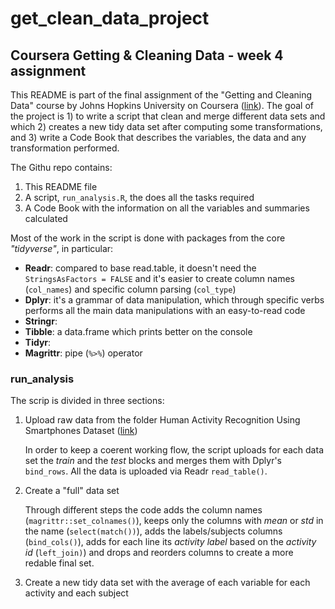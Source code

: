 # get_clean_data_project
## Coursera Getting &amp; Cleaning Data - week 4 assignment

This README is part of the final assignment of the "Getting and Cleaning Data" course by Johns Hopkins University on Coursera ([link](https://www.coursera.org/learn/data-cleaning/peer/FIZtT/getting-and-cleaning-data-course-project)).
The goal of the project is 1) to write a script that clean and merge different data sets and which 2) creates a new tidy data set after computing some transformations, and 3) write a Code Book that describes the variables, the data and any transformation performed.

The Githu repo contains:
1. This README file
2. A script, `run_analysis.R`, the does all the tasks required
3. A Code Book with the information on all the variables and summaries calculated

Most of the work in the script is done with packages from the core *"tidyverse"*, in particular:
- **Readr**: compared to base read.table, it doesn't need the `StringsAsFactors = FALSE` and it's easier to create column names (`col_names`) and specific column parsing (`col_type`)
- **Dplyr**: it's a grammar of data manipulation, which through specific verbs performs all the main data manipulations with an easy-to-read code
- **Stringr**:
- **Tibble**: a data.frame which prints better on the console
- **Tidyr**:
- **Magrittr**: pipe (`%>%`) operator

### run_analysis
The scrip is divided in three sections:
1. Upload raw data from the folder Human Activity Recognition Using Smartphones Dataset ([link](https://d396qusza40orc.cloudfront.net/getdata%2Fprojectfiles%2FUCI%20HAR%20Dataset.zip))
    
    In order to keep a coerent working flow, the script uploads for each data set the *train* and the *test* blocks and merges them  with Dplyr's `bind_rows`. All the data is uploaded via Readr `read_table()`.
    
2. Create a "full" data set

    Through different steps the code adds the column names (`magrittr::set_colnames()`), keeps only the columns with *mean* or *std* in the name (`select(match())`), adds the labels/subjects columns (`bind_cols()`), adds for each line its *activity label* based on the *activity id* (`left_join)`) and drops and reorders columns to create a more redable final set.

3. Create a new tidy data set with the average of each variable for each activity and each subject
